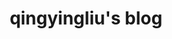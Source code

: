 ---
title: qingyingliu's blog
order: 10
hero:
  title: qingyingliu's blog
  desc: 📖 记录学习文档，写下美好生活
  actions:
    - text: Getting Started
      link: /front-end
features:
  - icon: https://gw.alipayobjects.com/zos/bmw-prod/881dc458-f20b-407b-947a-95104b5ec82b/k79dm8ih_w144_h144.png
    title: 前端技术
    desc: 分享比较流行的前端技术和开源库分析，比如React、SSR等
  - icon: https://gw.alipayobjects.com/zos/bmw-prod/d1ee0c6f-5aed-4a45-a507-339a4bfe076c/k7bjsocq_w144_h144.png
    title: 客户端技术
    desc: 记录 Web 容器的一些常见性能优化点
  - icon: https://gw.alipayobjects.com/zos/bmw-prod/b8570f4d-c1b1-45eb-a1da-abff53159967/kj9t990h_w144_h144.png
    title: 生活
    desc: 总结生活、工作中的一些比较难得的心得
#   - icon: https://gw.alipayobjects.com/zos/bmw-prod/b3e102cd-5dad-4046-a02a-be33241d1cc7/kj9t8oji_w144_h144.png
#     title: API automatically generated
#     desc: Component API can be automatically generated based on TypeScript type definitions, and components will always be『the same in appearance』
#   - icon: https://gw.alipayobjects.com/zos/bmw-prod/3863e74a-7870-4874-b1e1-00a8cdf47684/kj9t7ww3_w144_h144.png
#     title: Mobile component library development
#     desc: Install the theme package to quickly enable mobile component R&D capabilities, built-in mobile HD rendering solution
#   - icon: https://gw.alipayobjects.com/zos/bmw-prod/f093e060-726e-471c-a53e-e988ed3f560c/kj9t9sk7_w144_h144.png
#     title: Asset dataization capabilities
#     desc: One-line command digitizes component assets, and standardized asset data can be connected with downstream productivity tools
footer: Open-source MIT Licensed | Copyright © 2022-present<br />Powered by self
---